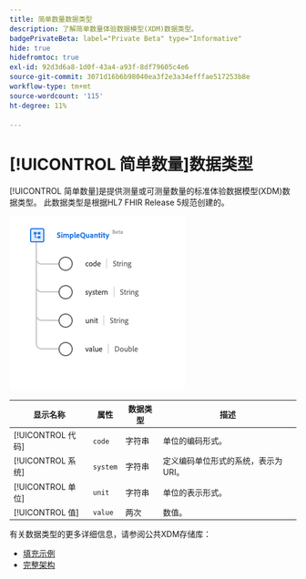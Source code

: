 ```yaml
---
title: 简单数量数据类型
description: 了解简单数量体验数据模型(XDM)数据类型。
badgePrivateBeta: label="Private Beta" type="Informative"
hide: true
hidefromtoc: true
exl-id: 92d3d6a8-1d0f-43a4-a93f-8df79605c4e6
source-git-commit: 3071d16b6b98040ea3f2e3a34efffae517253b8e
workflow-type: tm+mt
source-wordcount: '115'
ht-degree: 11%

---
```


# [!UICONTROL 简单数量]数据类型

[!UICONTROL 简单数量]是提供测量或可测量数量的标准体验数据模型(XDM)数据类型。 此数据类型是根据HL7 FHIR Release 5规范创建的。

![简单数量数据类型结构](../../../images/healthcare/data-types/simple-quantity.png)

| 显示名称 | 属性 | 数据类型 | 描述 |
| --- | --- | --- | --- |
| [!UICONTROL 代码] | `code` | 字符串 | 单位的编码形式。 |
| [!UICONTROL 系统] | `system` | 字符串 | 定义编码单位形式的系统，表示为URI。 |
| [!UICONTROL 单位] | `unit` | 字符串 | 单位的表示形式。 |
| [!UICONTROL 值] | `value` | 两次 | 数值。 |

有关数据类型的更多详细信息，请参阅公共XDM存储库：

* [填充示例](https://github.com/adobe/xdm/blob/master/extensions/industry/healthcare/fhir/datatypes/simplequantity.example.1.json)
* [完整架构](https://github.com/adobe/xdm/blob/master/extensions/industry/healthcare/fhir/datatypes/simplequantity.schema.json)
